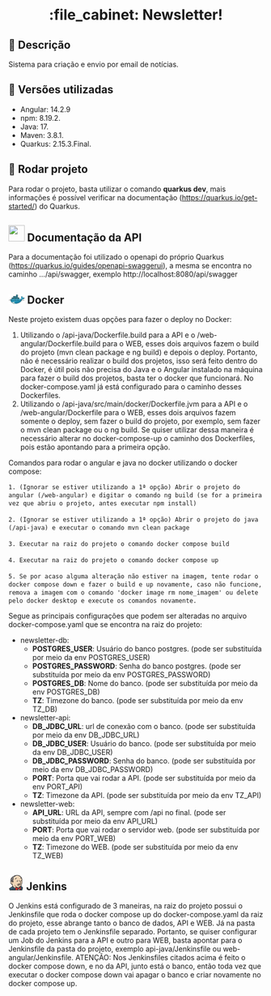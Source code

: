 <h1 align="center">:file_cabinet: Newsletter!</h1>

## :memo: Descrição
Sistema para criação e envio por email de notícias.

## :wrench: Versões utilizadas
* Angular: 14.2.9
* npm: 8.19.2.
* Java: 17.
* Maven: 3.8.1.
* Quarkus: 2.15.3.Final.

## :runner: Rodar projeto
Para rodar o projeto, basta utilizar o comando <b>quarkus dev</b>, mais informações é possível verificar na documentação (https://quarkus.io/get-started/) do Quarkus.

## <img src="https://miro.medium.com/max/640/1*CTuO-w7wiq_yhLh9plnkCw.webp" width="32px" height="32px"> Documentação da API
Para a documentação foi utilizado o openapi do próprio Quarkus (https://quarkus.io/guides/openapi-swaggerui), a mesma se encontra no caminho .../api/swagger, exemplo http://localhost:8080/api/swagger

## <img src="https://github.com/devops-workflow/jenkins-icons/blob/master/icons/docker-logo-32x18.png?raw=true"> Docker
Neste projeto existem duas opções para fazer o deploy no Docker:
1. Utilizando o /api-java/Dockerfile.build para a API e o /web-angular/Dockerfile.build para o WEB, esses dois arquivos fazem o build do projeto (mvn clean package e ng build) e depois o deploy. Portanto, não é necessário realizar o build dos projetos, isso será feito dentro do Docker, é útil pois não precisa do Java e o Angular instalado na máquina para fazer o build dos projetos, basta ter o docker que funcionará. No docker-compose.yaml já está configurado para o caminho desses Dockerfiles.
2. Utilizando o /api-java/src/main/docker/Dockerfile.jvm para a API e o /web-angular/Dockerfile para o WEB, esses dois arquivos fazem somente o deploy, sem fazer o build do projeto, por exemplo, sem fazer o mvn clean package ou o ng build. Se quiser utilizar dessa maneira é necessário alterar no docker-compose-up o caminho dos Dockerfiles, pois estão apontando para a primeira opção. 

Comandos para rodar o angular e java no docker utilizando o docker compose:
```
1. (Ignorar se estiver utilizando a 1ª opção) Abrir o projeto do angular (/web-angular) e digitar o comando ng build (se for a primeira vez que abriu o projeto, antes executar npm install)

2. (Ignorar se estiver utilizando a 1ª opção) Abrir o projeto do java (/api-java) e executar o comando mvn clean package

3. Executar na raiz do projeto o comando docker compose build

4. Executar na raiz do projeto o comando docker compose up

5. Se por acaso alguma alteração não estiver na imagem, tente rodar o docker compose down e fazer o build e up novamente, caso não funcione, remova a imagem com o comando 'docker image rm nome_imagem' ou delete pelo docker desktop e execute os comandos novamente.
```

Segue as principais configurações que podem ser alteradas no arquivo docker-compose.yaml que se encontra na raiz do projeto:
- newsletter-db:
  - <b>POSTGRES_USER</b>: Usuário do banco postgres. (pode ser substituída por meio da env POSTGRES_USER)
  - <b>POSTGRES_PASSWORD</b>: Senha do banco postgres. (pode ser substituída por meio da env POSTGRES_PASSWORD)
  - <b>POSTGRES_DB</b>: Nome do banco. (pode ser substituída por meio da env POSTGRES_DB)
  - <b>TZ</b>: Timezone do banco. (pode ser substituída por meio da env TZ_DB) 
- newsletter-api:
  - <b>DB_JDBC_URL</b>: url de conexão com o banco. (pode ser substituída por meio da env DB_JDBC_URL)
  - <b>DB_JDBC_USER</b>: Usuário do banco. (pode ser substituída por meio da env DB_JDBC_USER)
  - <b>DB_JDBC_PASSWORD</b>: Senha do banco. (pode ser substituída por meio da env DB_JDBC_PASSWORD)
  - <b>PORT</b>: Porta que vai rodar a API. (pode ser substituída por meio da env PORT_API)
  - <b>TZ</b>: Timezone da API. (pode ser substituída por meio da env TZ_API) 
- newsletter-web:
  - <b>API_URL</b>: URL da API, sempre com /api no final. (pode ser substituída por meio da env API_URL)
  - <b>PORT</b>: Porta que vai rodar o servidor web. (pode ser substituída por meio da env PORT_WEB)
  - <b>TZ</b>: Timezone do WEB. (pode ser substituída por meio da env TZ_WEB)

## <img width="30px" src="https://github.com/devops-workflow/jenkins-icons/blob/master/icons/jenkins-logo-48x48.png?raw=true"> Jenkins
O Jenkins está configurado de 3 maneiras, na raiz do projeto possui o Jenkinsfile que roda o docker compose up do docker-compose.yaml da raiz do projeto, esse abrange tanto o banco de dados, API e WEB. Já na pasta de cada projeto tem o Jenkinsfile separado. Portanto, se quiser configurar um Job do Jenkins para a API e outro para WEB, basta apontar para o Jenkinsfile da pasta do projeto, exemplo api-java/Jenkinsfile ou web-angular/Jenkinsfile.
ATENÇÃO: Nos Jenkinsfiles citados acima é feito o docker compose down, e no da API, junto está o banco, então toda vez que executar o docker compose down vai apagar o banco e criar novamente no docker compose up. 
